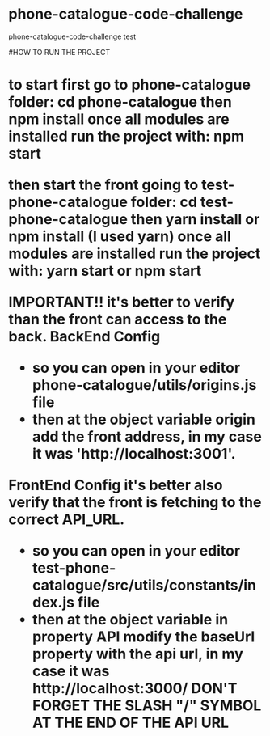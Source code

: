 # phone-catalogue-code-challenge
phone-catalogue-code-challenge test

#HOW TO RUN THE PROJECT<h1>

to start first go to phone-catalogue folder: cd phone-catalogue
then npm install
once all modules are installed run the project with: npm start

then start the front going to test-phone-catalogue folder: cd test-phone-catalogue
then yarn install or npm install (I used yarn)
once all modules are installed run the project with: yarn start or npm start

**IMPORTANT!!**
it's better to verify than the front can access to the back.
**BackEnd Config**
* so you can open in your editor phone-catalogue/utils/origins.js file
* then at the object variable origin add the front address, in my case it was 'http://localhost:3001'.

**FrontEnd Config**
it's better also verify that the front is fetching to the correct API_URL.
* so you can open in your editor test-phone-catalogue/src/utils/constants/index.js file
* then at the object variable in property API modify the baseUrl property with the api url, in my case it was http://localhost:3000/ DON'T FORGET THE SLASH "/" SYMBOL AT THE END OF THE API URL  
